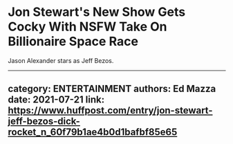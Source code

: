 # Jon Stewart's New Show Gets Cocky With NSFW Take On Billionaire Space Race

Jason Alexander stars as Jeff Bezos.

---
category: ENTERTAINMENT
authors: Ed Mazza
date: 2021-07-21
link: https://www.huffpost.com/entry/jon-stewart-jeff-bezos-dick-rocket_n_60f79b1ae4b0d1bafbf85e65
---
